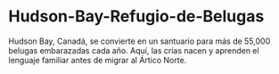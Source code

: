# Hudson-Bay-Refugio-de-Belugas
Hudson Bay, Canadá, se convierte en un santuario para más de 55,000 belugas embarazadas cada año. Aquí, las crías nacen y aprenden el lenguaje familiar antes de migrar al Ártico Norte.
